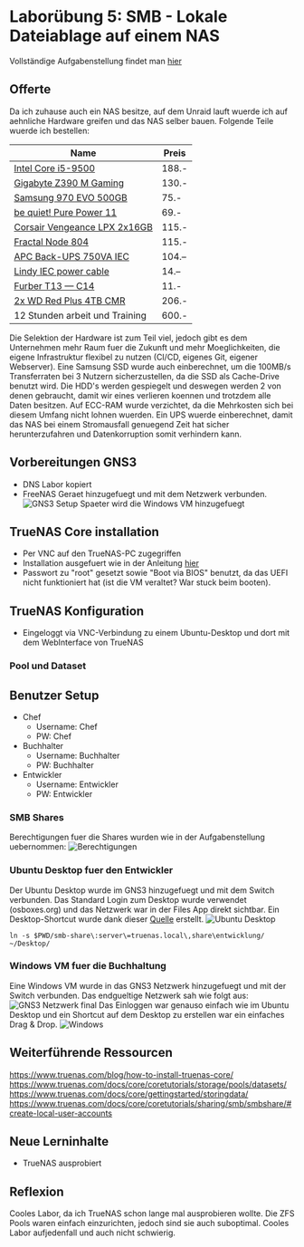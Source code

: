 # Laborübung 5: SMB - Lokale Dateiablage auf einem NAS
Vollständige Aufgabenstellung findet man [hier](https://gitlab.com/alptbz/m123/-/blob/main/07_Datei%C3%BCbertragung/02_NAS.md)

## Offerte

Da ich zuhause auch ein NAS besitze, auf dem Unraid lauft wuerde ich auf aehnliche Hardware greifen und das NAS selber bauen. Folgende Teile wuerde ich bestellen:

| Name                                                                                                                                                                | Preis |
| ------------------------------------------------------------------------------------------------------------------------------------------------------------------- | ----- |
| [Intel Core i5-9500](https://www.digitec.ch/en/s1/product/intel-core-i5-9500-lga-1151-3-ghz-6-core-processors-11131511?supplier=406802)                             | 188.- |
| [Gigabyte Z390 M Gaming](https://www.digitec.ch/en/s1/product/gigabyte-z390-m-gaming-lga-1151-intel-z390-matx-motherboards-9871234?supplier=406802)                 | 130.- | kv |
| [Samsung 970 EVO 500GB](https://www.digitec.ch/en/s1/product/samsung-970-evo-500-gb-m2-2280-ssd-8351214?supplier=406802)                                            | 75.-  |
| [be quiet! Pure Power 11](https://www.digitec.ch/en/s1/product/be-quiet-pure-power-11-500-w-power-supply-pc-10034250?supplier=406802)                               | 69.-  |
| [Corsair Vengeance LPX 2x16GB](https://www.digitec.ch/en/s1/product/corsair-vengeance-lpx-2-x-16gb-3200-mhz-ddr4-ram-dimm-ram-5834370?supplier=406802)              | 115.- |
| [Fractal Node 804](https://www.digitec.ch/en/s1/product/fractal-node-804-mini-itx-matx-pc-case-2577009?supplier=406802)                                             | 115.- |
| [APC Back-UPS 750VA IEC](https://www.digitec.ch/en/s1/product/apc-back-ups-750va-iec-750-va-410-w-line-interactive-protection-class-5-ups-14044689?supplier=406802) | 104.– |
| [Lindy IEC power cable](https://www.digitec.ch/en/s1/product/lindy-iec-power-cable-2-m-power-cables-13911995?supplier=406802)                                       | 14.–  |
| [Furber T13 — C14](https://www.digitec.ch/en/s1/product/furber-t13-c14-030-m-power-cables-21562447?supplier=406802)                                                 | 11.-  |
| [2x WD Red Plus 4TB CMR](https://www.digitec.ch/en/s1/product/wd-red-plus-4-tb-35-cmr-hard-drives-14726161)                                                         | 206.- |
| 12 Stunden arbeit und Training                                                                                                                                      | 600.- |

Die Selektion der Hardware ist zum Teil viel, jedoch gibt es dem Unternehmen mehr Raum fuer die Zukunft und mehr Moeglichkeiten, die eigene Infrastruktur flexibel zu nutzen (CI/CD, eigenes Git, eigener Webserver). Eine Samsung SSD wurde auch einberechnet, um die 100MB/s Transferraten bei 3 Nutzern sicherzustellen, da die SSD als Cache-Drive benutzt wird. Die HDD's werden gespiegelt und deswegen werden 2 von denen gebraucht, damit wir eines verlieren koennen und trotzdem alle Daten besitzen. Auf ECC-RAM wurde verzichtet, da die Mehrkosten sich bei diesem Umfang nicht lohnen wuerden. Ein UPS wuerde einberechnet, damit das NAS bei einem Stromausfall genuegend Zeit hat sicher herunterzufahren und Datenkorruption somit verhindern kann.


## Vorbereitungen GNS3

- DNS Labor kopiert
- FreeNAS Geraet hinzugefuegt und mit dem Netzwerk verbunden.
  ![GNS3 Setup](images/gns3%20setup.png)
  Spaeter wird die Windows VM hinzugefuegt
## TrueNAS Core installation
- Per VNC auf den TrueNAS-PC  zugegriffen
- Installation ausgefuert wie in der Anleitung [hier](https://www.truenas.com/blog/how-to-install-truenas-core/
)
- Passwort zu "root" gesetzt sowie "Boot via BIOS" benutzt, da das UEFI nicht funktioniert hat (ist die VM veraltet? War stuck beim booten).
  

## TrueNAS Konfiguration
- Eingeloggt via VNC-Verbindung zu einem Ubuntu-Desktop und dort mit dem WebInterface von TrueNAS
### Pool und Dataset

## Benutzer Setup
- Chef
  - Username: Chef
  - PW: Chef
- Buchhalter
  - Username: Buchhalter
  - PW: Buchhalter
- Entwickler
  - Username: Entwickler
  - PW: Entwickler

### SMB Shares
Berechtigungen fuer die Shares wurden wie in der Aufgabenstellung uebernommen:
![Berechtigungen](images/Berechtigungsmatrix.png)

### Ubuntu Desktop fuer den Entwickler
Der Ubuntu Desktop wurde im GNS3 hinzugefuegt und mit dem Switch verbunden. Das Standard Login zum Desktop wurde verwendet (osboxes.org) und das Netzwerk war in der Files App direkt sichtbar.
Ein Desktop-Shortcut wurde dank dieser [Quelle](https://askubuntu.com/questions/1232612/how-to-make-a-desktop-shortcut-on-ubuntu-20-04) erstellt. 
![Ubuntu Desktop](images/ubuntu%20desktop%20shortcut.png)
```
ln -s $PWD/smb-share\:server\=truenas.local\,share\entwicklung/ ~/Desktop/
```
### Windows VM fuer die Buchhaltung
Eine Windows VM wurde in das GNS3 Netzwerk hinzugefuegt und mit der Switch verbunden. Das endgueltige Netzwerk sah wie folgt aus:
![GNS3 Netzwerk final](images/gns3%20final.png)
Das Einloggen war genauso einfach wie im Ubuntu Desktop und ein Shortcut auf dem Desktop zu erstellen war ein einfaches Drag & Drop.
![Windows](images/windows.png)


## Weiterführende Ressourcen 
https://www.truenas.com/blog/how-to-install-truenas-core/
https://www.truenas.com/docs/core/coretutorials/storage/pools/datasets/
https://www.truenas.com/docs/core/gettingstarted/storingdata/
https://www.truenas.com/docs/core/coretutorials/sharing/smb/smbshare/#create-local-user-accounts
## Neue Lerninhalte
- TrueNAS ausprobiert


## Reflexion
Cooles Labor, da ich TrueNAS schon lange mal ausprobieren wollte. Die ZFS Pools waren einfach einzurichten, jedoch sind sie auch suboptimal. Cooles Labor aufjedenfall und auch nicht schwierig. 